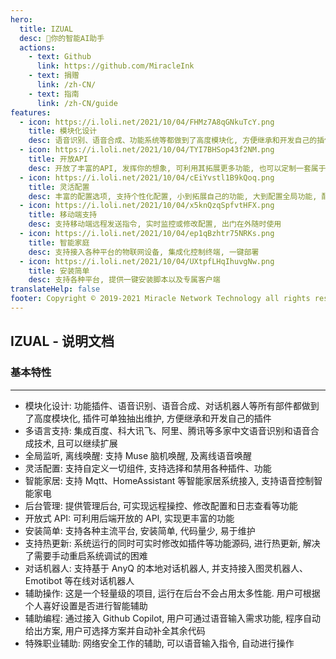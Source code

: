 ```yaml
---
hero:
  title: IZUAL
  desc: 🍂你的智能AI助手
  actions:
    - text: Github
      link: https://github.com/MiracleInk
    - text: 捐赠
      link: /zh-CN/
    - text: 指南
      link: /zh-CN/guide
features:
  - icon: https://i.loli.net/2021/10/04/FHMz7A8qGNkuTcY.png
    title: 模块化设计
    desc: 语音识别、语音合成、功能系统等都做到了高度模块化, 方便继承和开发自己的插件, 可快速上手
  - icon: https://i.loli.net/2021/10/04/TYI7BHSop43f2NM.png
    title: 开放API
    desc: 开放了丰富的API, 发挥你的想象, 可利用其拓展更多功能, 也可以定制一套属于自己的控制端
  - icon: https://i.loli.net/2021/10/04/cEiYvstl1B9kQoq.png
    title: 灵活配置
    desc: 丰富的配置选项, 支持个性化配置, 小到拓展自己的功能, 大到配置全局功能, 配置简单且迅速
  - icon: https://i.loli.net/2021/10/04/x5knQzqSpfvtHFX.png
    title: 移动端支持
    desc: 支持移动端远程发送指令, 实时监控或修改配置, 出门在外随时使用
  - icon: https://i.loli.net/2021/10/04/ep1qBzhtr75NRKs.png
    title: 智能家庭
    desc: 支持接入各种平台的物联网设备, 集成化控制终端, 一键部署
  - icon: https://i.loli.net/2021/10/04/UXtpfLHqIhuvgNw.png
    title: 安装简单
    desc: 支持各种平台, 提供一键安装脚本以及专属客户端
translateHelp: false
footer: Copyright © 2019-2021 Miracle Network Technology all rights reserved
---
```


## IZUAL - 说明文档

### 基本特性

---

- 模块化设计: 功能插件、语音识别、语音合成、对话机器人等所有部件都做到了高度模块化, 插件可单独抽出维护, 方便继承和开发自己的插件
- 多语言支持: 集成百度、科大讯飞、阿里、腾讯等多家中文语音识别和语音合成技术, 且可以继续扩展
- 全局监听, 离线唤醒: 支持 Muse 脑机唤醒, 及离线语音唤醒
- 灵活配置: 支持自定义一切组件, 支持选择和禁用各种插件、功能
- 智能家居: 支持 Mqtt、HomeAssistant 等智能家居系统接入, 支持语音控制智能家电
- 后台管理: 提供管理后台, 可实现远程操控、修改配置和日志查看等功能
- 开放式 API: 可利用后端开放的 API, 实现更丰富的功能
- 安装简单: 支持各种主流平台, 安装简单, 代码量少, 易于维护
- 支持热更新: 系统运行的同时可实时修改如插件等功能源码, 进行热更新, 解决了需要手动重启系统调试的困难
- 对话机器人: 支持基于 AnyQ 的本地对话机器人, 并支持接入图灵机器人、Emotibot 等在线对话机器人
- 辅助操作: 这是一个轻量级的项目, 运行在后台不会占用太多性能. 用户可根据个人喜好设置是否进行智能辅助
- 辅助编程: 通过接入 Github Copilot, 用户可通过语音输入需求功能, 程序自动给出方案, 用户可选择方案并自动补全其余代码
- 特殊职业辅助: 网络安全工作的辅助, 可以语音输入指令, 自动进行操作
